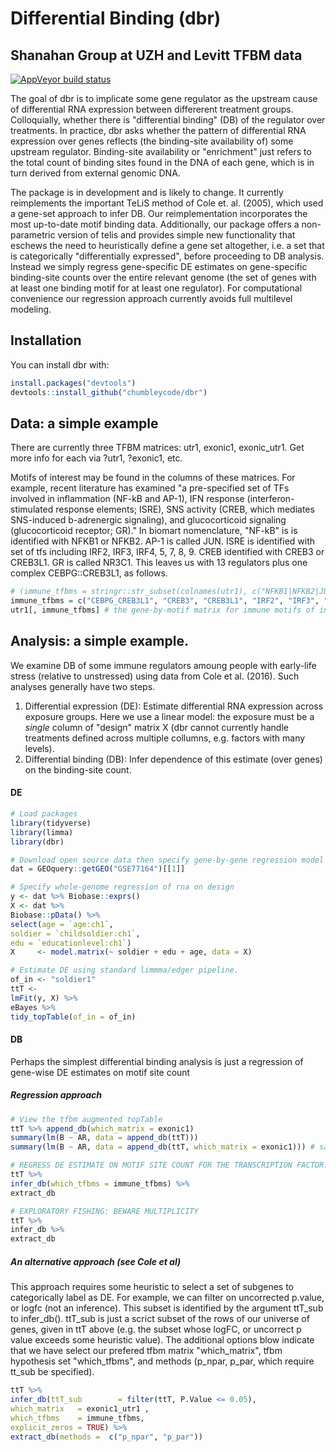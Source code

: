 
<!-- README.md is generated from README.Rmd. Please edit that file -->
Differential Binding (dbr)
==========================

Shanahan Group at UZH and Levitt TFBM data
------------------------------------------

<!-- [![Travis build status](https://travis-ci.org/chumbleycode/dbr.svg?branch=master)](https://travis-ci.org/chumbleycode/dbr) -->
[![AppVeyor build status](https://ci.appveyor.com/api/projects/status/github/chumbleycode/dbr?branch=master&svg=true)](https://ci.appveyor.com/project/chumbleycode/dbr)

The goal of dbr is to implicate some gene regulator as the upstream cause of differential RNA expression between differerent treatment groups. Colloquially, whether there is "differential binding" (DB) of the regulator over treatments. In practice, dbr asks whether the pattern of differential RNA expression over genes reflects (the binding-site availability of) some upstream regulator. Binding-site availability or "enrichment" just refers to the total count of binding sites found in the DNA of each gene, which is in turn derived from external genomic DNA.

The package is in development and is likely to change. It currently reimplements the important TeLiS method of Cole et. al. (2005), which used a gene-set approach to infer DB. Our reimplementation incorporates the most up-to-date motif binding data. Additionally, our package offers a non-parametric version of telis and provides simple new functionality that eschews the need to heuristically define a gene set altogether, i.e. a set that is categorically "differentially expressed", before proceeding to DB analysis. Instead we simply regress gene-specific DE estimates on gene-specific binding-site counts over the entire relevant genome (the set of genes with at least one binding motif for at least one regulator). For computational convenience our regression approach currently avoids full multilevel modeling.

Installation
------------

You can install dbr with:

``` r
install.packages("devtools")
devtools::install_github("chumbleycode/dbr")
```

Data: a simple example
----------------------

There are currently three TFBM matrices: utr1, exonic1, exonic\_utr1. Get more info for each via ?utr1, ?exonic1, etc.

Motifs of interest may be found in the columns of these matrices. For example, recent literature has examined "a pre-specified set of TFs involved in inflammation (NF-kB and AP-1), IFN response (interferon-stimulated response elements; ISRE), SNS activity (CREB, which mediates SNS-induced b-adrenergic signaling), and glucocorticoid signaling (glucocorticoid receptor; GR)." In biomart nomenclature, "NF-kB" is is identified with NFKB1 or NFKB2. AP-1 is called JUN. ISRE is identified with set of tfs including IRF2, IRF3, IRF4, 5, 7, 8, 9. CREB identified with CREB3 or CREB3L1. GR is called NR3C1. This leaves us with 13 regulators plus one complex CEBPG::CREB3L1, as follows.

``` r
# (immune_tfbms = stringr::str_subset(colnames(utr1), c("NFKB1|NFKB2|JUN|IRF2|IRF3|IRF4|IRF5|IRF7|IRF8|IRF9|CREB3|CREB3L1|NR3C1")))
immune_tfbms = c("CEBPG_CREB3L1", "CREB3", "CREB3L1", "IRF2", "IRF3", "IRF4", "IRF5", "IRF7", "IRF8", "IRF9", "JUN", "NFKB1", "NFKB2", "NR3C1")
utr1[, immune_tfbms] # the gene-by-motif matrix for immune motifs of interest
```

Analysis: a simple example.
---------------------------

We examine DB of some immune regulators amoung people with early-life stress (relative to unstressed) using data from Cole et al. (2016). Such analyses generally have two steps.

1.  Differential expression (DE): Estimate differential RNA expression across exposure groups. Here we use a linear model: the exposure must be a *single* column of "design" matrix X (dbr cannot currently handle treatments defined across multiple collumns, e.g. factors with many levels).
2.  Differential binding (DB): Infer dependence of this estimate (over genes) on the binding-site count.

#### DE

``` r
# Load packages
library(tidyverse)
library(limma)
library(dbr)

# Download open source data then specify gene-by-gene regression model
dat = GEOquery::getGEO("GSE77164")[[1]]

# Specify whole-genome regression of rna on design
y <- dat %>% Biobase::exprs()
X <- dat %>%
Biobase::pData() %>%
select(age = `age:ch1`,
soldier = `childsoldier:ch1`,
edu = `educationlevel:ch1`)
X     <- model.matrix(~ soldier + edu + age, data = X) 

# Estimate DE using standard limmma/edger pipeline. 
of_in <- "soldier1"
ttT <-
lmFit(y, X) %>%
eBayes %>%
tidy_topTable(of_in = of_in)
```

#### DB

Perhaps the simplest differential binding analysis is just a regression of gene-wise DE estimates on motif site count

##### Regression approach

``` r
# View the tfbm augmented topTable 
ttT %>% append_db(which_matrix = exonic1)
summary(lm(B ~ AR, data = append_db(ttT))) 
summary(lm(B ~ AR, data = append_db(ttT, which_matrix = exonic1))) # same but for 

# REGRESS DE ESTIMATE ON MOTIF SITE COUNT FOR THE TRANSCRIPTION FACTOR: BEWARE MULTIPLICITY
ttT %>%
infer_db(which_tfbms = immune_tfbms) %>%
extract_db

# EXPLORATORY FISHING: BEWARE MULTIPLICITY
ttT %>%
infer_db %>%
extract_db 
```

##### An alternative approach (see Cole et al)

This approach requires some heuristic to select a set of subgenes to categorically label as DE. For example, we can filter on uncorrected p.value, or logfc (not an inference). This subset is identified by the argument ttT\_sub to infer\_db(). ttT\_sub is just a scrict subset of the rows of our universe of genes, given in ttT above (e.g. the subset whose logFC, or uncorrect p value exceeds some heuristic value). The additional options blow indicate that we have select our prefered tfbm matrix "which\_matrix", tfbm hypothesis set "which\_tfbms", and methods (p\_npar, p\_par, which require tt\_sub be specified).

``` r
ttT %>%
infer_db(ttT_sub        = filter(ttT, P.Value <= 0.05),
which_matrix   = exonic1_utr1 ,
which_tfbms    = immune_tfbms,
explicit_zeros = TRUE) %>%
extract_db(methods =  c("p_npar", "p_par")) 
```
